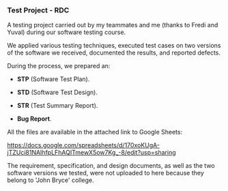 ### Test Project - RDC
A testing project carried out by my teammates and me (thanks to Fredi and Yuval) during our software testing course.

We applied various testing techniques, executed test cases on two versions of the software we received, documented the results, and reported defects.

During the process, we prepared an:

-	**STP** (Software Test Plan).

-	**STD** (Software Test Design).

-	**STR** (Test Summary Report).

-	**Bug Report**.

All the files are available in the attached link to Google Sheets:

https://docs.google.com/spreadsheets/d/170xoKUgA-jTZUci81NAIhfpLFhAQITmewX5ow7Kg_-8/edit?usp=sharing

The requirement, specification, and design documents, as well as the two software versions we tested, were not uploaded to here because they belong to 'John Bryce' college.
